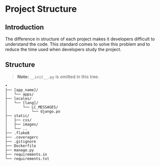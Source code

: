 # Project Structure

## Introduction

The difference in structure of each project makes it developers difficult to understand the code. This standard comes to solve this problem and to reduce the time used when developers study the project.

## Structure

> **Note:** `__init__.py` is omitted in this tree.

```
•
├── [app_name]/
│   └── apps/
├── locales/
│   └── [lang]/
│       └── LC_MESSAGES/
│           └── django.po
├── static/
│   ├── css/
│   ├── images/
│   └── ..
├── .flake8
├── .coveragerc
├── .gitignore
├── Dockerfile
├── manage.py
├── requirements.in
└── requirements.txt
```
